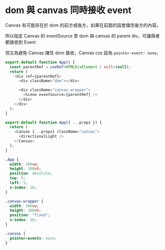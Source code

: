 # dom 與 canvas 同時接收 event

Canvas 有可能存在於 dom 的前方或後方，如果在前面的話會擋住後方的內容。

所以指定 Canvas 的 eventSource 至 dom 與 canvas 的 parent div，可讓兩者都接收到 Event

但又為避免 Canvas 擋住 dom 接收，Canvas css 設為 `pointer-event: none;`

```typescript title="App.tsx"
export default function App() {
  const parentRef = useRef<HTMLDivElement | null>(null);
  return (
    <div ref={parentRef}>
      <div className="dom"></div>

      <div className="canvas-wrapper">
        <Scene eventSource={parentRef} />
      </div>
    </div>
  );
}
```

```typescript title="Scene.tsx"
export default function App({ ...props }) {
  return (
    <Canvas {...props} className="canvas">
      <directionalLight />
    </Canvas>
  );
}
```

```css title="App.css
.App {
  width: 100vw;
  height: 100vh;
  position: absolute;
  top: 5;
  left: 5;
  z-index: 20;
}

.canvas-wrapper {
  width: 100vw;
  height: 100vh;
  position: "fixed";
  z-index: 10;
}

.canvas {
  pointer-events: none;
}
```
